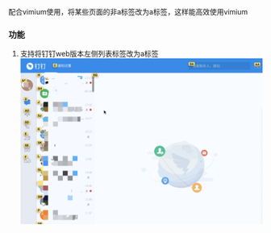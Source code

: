 配合vimium使用，将某些页面的非a标签改为a标签，这样能高效使用vimium

### 功能
1. 支持将钉钉web版本左侧列表标签改为a标签
   ![dingding](assets/../assets/1.png)